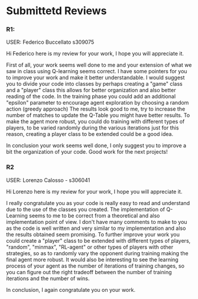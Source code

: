 # Submittetd Reviews

### R1:
 USER: Federico Buccellato s309075

Hi Federico here is my review for your work, I hope you will appreciate it.

First of all, your work seems well done to me and your extension of what we saw in class using Q-learning seems correct.
I have some pointers for you to improve your work and make it better understandable.
I would suggest you to divide your code into classes by perhaps creating a "game" class and a "player" class this allows for better organization and also better reading of the code.
In the training phase you could add an additional "epsilon" parameter to encourage agent exploration by choosing a random action (greedy approach)
The results look good to me, try to increase the number of matches to update the Q-Table you might have better results.
To make the agent more robust, you could do training with different types of players, to be varied randomly during the various iterations just for this reason, creating a player class to be extended could be a good idea.

In conclusion your work seems well done, I only suggest you to improve a bit the organization of your code.
Good work for the next projects!



### R2

USER: Lorenzo Calosso - s306041

Hi Lorenzo here is my review for your work, I hope you will appreciate it.

I really congratulate you as your code is really easy to read and understand due to the use of the classes you created.
The implementation of Q-Learning seems to me to be correct from a theoretical and also implementation point of view.
I don't have many comments to make to you as the code is well written and very similar to my implementation and also the results obtained seem promising.
To further improve your work you could create a "player" class to be extended with different types of players, "random", "minmax", "RL-agent" or other types of players with other strategies, so as to randomly vary the opponent during training making the final agent more robust.
It would also be interesting to see the learning process of your agent as the number of iterations of training changes, so you can figure out the right tradeoff between the number of training iterations and the number of wins.

In conclusion, I again congratulate you on your work.
